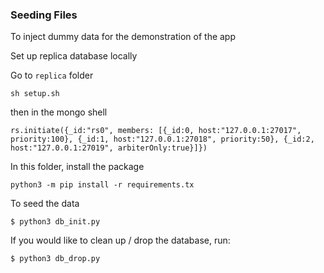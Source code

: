 ### Seeding Files

To inject dummy data for the demonstration of the app

Set up replica database locally

Go to `replica` folder

```
sh setup.sh
```

then in the mongo shell

```
rs.initiate({_id:"rs0", members: [{_id:0, host:"127.0.0.1:27017", priority:100}, {_id:1, host:"127.0.0.1:27018", priority:50}, {_id:2, host:"127.0.0.1:27019", arbiterOnly:true}]})
```

In this folder, install the package

```
python3 -m pip install -r requirements.tx
```

To seed the data

```
$ python3 db_init.py
```

If you would like to clean up / drop the database, run:

```
$ python3 db_drop.py
```
